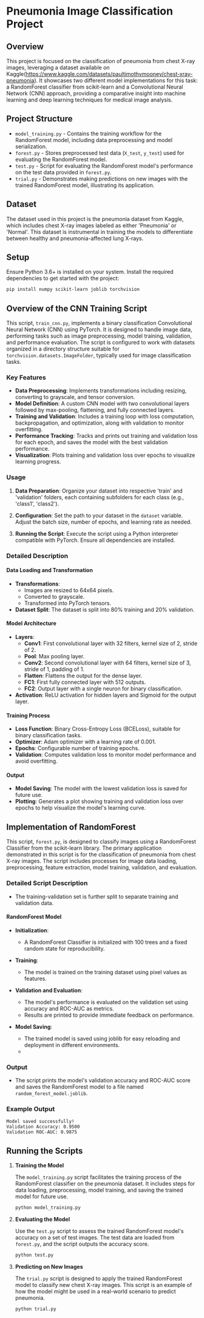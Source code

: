 # Pneumonia Image Classification Project

## Overview

This project is focused on the classification of pneumonia from chest X-ray images, leveraging a dataset available on Kaggle(https://www.kaggle.com/datasets/paultimothymooney/chest-xray-pneumonia). It showcases two different model implementations for this task: a RandomForest classifier from scikit-learn and a Convolutional Neural Network (CNN) approach, providing a comparative insight into machine learning and deep learning techniques for medical image analysis.

## Project Structure

- `model_training.py` - Contains the training workflow for the RandomForest model, including data preprocessing and model serialization.
- `forest.py` - Stores preprocessed test data (`X_test`, `y_test`) used for evaluating the RandomForest model.
- `test.py` - Script for evaluating the RandomForest model's performance on the test data provided in `forest.py`.
- `trial.py` - Demonstrates making predictions on new images with the trained RandomForest model, illustrating its application.

## Dataset

The dataset used in this project is the pneumonia dataset from Kaggle, which includes chest X-ray images labeled as either 'Pneumonia' or 'Normal'. This dataset is instrumental in training the models to differentiate between healthy and pneumonia-affected lung X-rays.

## Setup

Ensure Python 3.6+ is installed on your system. Install the required dependencies to get started with the project:

```bash
pip install numpy scikit-learn joblib torchvision
```

## Overview of the CNN Training Script

This script, `train_cnn.py`, implements a binary classification Convolutional Neural Network (CNN) using PyTorch. It is designed to handle image data, performing tasks such as image preprocessing, model training, validation, and performance evaluation. The script is configured to work with datasets organized in a directory structure suitable for `torchvision.datasets.ImageFolder`, typically used for image classification tasks.

### Key Features

- **Data Preprocessing**: Implements transformations including resizing, converting to grayscale, and tensor conversion.
- **Model Definition**: A custom CNN model with two convolutional layers followed by max-pooling, flattening, and fully connected layers.
- **Training and Validation**: Includes a training loop with loss computation, backpropagation, and optimization, along with validation to monitor overfitting.
- **Performance Tracking**: Tracks and prints out training and validation loss for each epoch, and saves the model with the best validation performance.
- **Visualization**: Plots training and validation loss over epochs to visualize learning progress.

### Usage

1. **Data Preparation**: Organize your dataset into respective 'train' and 'validation' folders, each containing subfolders for each class (e.g., 'class1', 'class2').

2. **Configuration**: Set the path to your dataset in the `dataset` variable. Adjust the batch size, number of epochs, and learning rate as needed.

3. **Running the Script**: Execute the script using a Python interpreter compatible with PyTorch. Ensure all dependencies are installed.

### Detailed Description

#### Data Loading and Transformation
- **Transformations**:
  - Images are resized to 64x64 pixels.
  - Converted to grayscale.
  - Transformed into PyTorch tensors.
- **Dataset Split**: The dataset is split into 80% training and 20% validation.

#### Model Architecture
- **Layers**:
  - **Conv1**: First convolutional layer with 32 filters, kernel size of 2, stride of 2.
  - **Pool**: Max pooling layer.
  - **Conv2**: Second convolutional layer with 64 filters, kernel size of 3, stride of 1, padding of 1.
  - **Flatten**: Flattens the output for the dense layer.
  - **FC1**: First fully connected layer with 512 outputs.
  - **FC2**: Output layer with a single neuron for binary classification.
- **Activation**: ReLU activation for hidden layers and Sigmoid for the output layer.

#### Training Process
- **Loss Function**: Binary Cross-Entropy Loss (BCELoss), suitable for binary classification tasks.
- **Optimizer**: Adam optimizer with a learning rate of 0.001.
- **Epochs**: Configurable number of training epochs.
- **Validation**: Computes validation loss to monitor model performance and avoid overfitting.

#### Output
- **Model Saving**: The model with the lowest validation loss is saved for future use.
- **Plotting**: Generates a plot showing training and validation loss over epochs to help visualize the model's learning curve.


## Implementation of RandomForest 

This script, `forest.py`, is designed to classify images using a RandomForest Classifier from the scikit-learn library. The primary application demonstrated in this script is for the classification of pneumonia from chest X-ray images. The script includes processes for image data loading, preprocessing, feature extraction, model training, validation, and evaluation.

### Detailed Script Description
  - The training-validation set is further split to separate training and validation data.

#### RandomForest Model
- **Initialization**:
  - A RandomForest Classifier is initialized with 100 trees and a fixed random state for reproducibility.

- **Training**:
  - The model is trained on the training dataset using pixel values as features.

- **Validation and Evaluation**:
  - The model's performance is evaluated on the validation set using accuracy and ROC-AUC as metrics.
  - Results are printed to provide immediate feedback on performance.

- **Model Saving**:
  - The trained model is saved using joblib for easy reloading and deployment in different environments.
  - 
### Output
- The script prints the model's validation accuracy and ROC-AUC score and saves the RandomForest model to a file named `random_forest_model.joblib`.

### Example Output
```plaintext
Model saved successfully!
Validation Accuracy: 0.9500
Validation ROC-AUC: 0.9875
```

## Running the Scripts

1. **Training the Model**

   The `model_training.py` script facilitates the training process of the RandomForest classifier on the pneumonia dataset. It includes steps for data loading, preprocessing, model training, and saving the trained model for future use.

   ```bash
   python model_training.py
   ```

2. **Evaluating the Model**

   Use the `test.py` script to assess the trained RandomForest model's accuracy on a set of test images. The test data are loaded from `forest.py`, and the script outputs the accuracy score.

   ```bash
   python test.py
   ```

3. **Predicting on New Images**

   The `trial.py` script is designed to apply the trained RandomForest model to classify new chest X-ray images. This script is an example of how the model might be used in a real-world scenario to predict pneumonia.

   ```bash
   python trial.py
   ```
